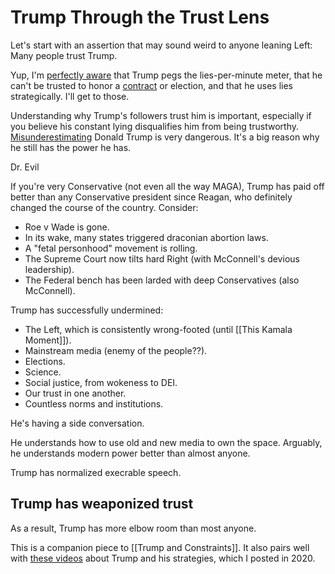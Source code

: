 # Trump Through the Trust Lens

Let's start with an assertion that may sound weird to anyone leaning Left: Many people trust Trump. 

Yup, I'm [perfectly aware](https://bra.in/9qaY2m) that Trump pegs the lies-per-minute meter, that he can't be trusted to honor a [contract](https://bra.in/3jk3Ew) or election, and that he uses lies strategically. I'll get to those. 

Understanding why Trump's followers trust him is important, especially if you believe his constant lying disqualifies him from being trustworthy. [Misunderestimating](https://bra.in/6j8bXb) Donald Trump is very dangerous. It's a big reason why he still has the power he has. 

Dr. Evil

If you're very Conservative (not even all the way MAGA), Trump has paid off better than any Conservative president since Reagan, who definitely changed the course of the country. Consider:
- Roe v Wade is gone. 
- In its wake, many states triggered draconian abortion laws. 
- A "fetal personhood" movement is rolling. 
- The Supreme Court now tilts hard Right (with McConnell's devious leadership). 
- The Federal bench has been larded with deep Conservatives (also McConnell). 

Trump has successfully undermined: 
- The Left, which is consistently wrong-footed (until [[This Kamala Moment]]). 
- Mainstream media (enemy of the people??). 
- Elections. 
- Science. 
- Social justice, from wokeness to DEI. 
- Our trust in one another. 
- Countless norms and institutions. 

He's having a side conversation. 

He understands how to use old and new media to own the space. Arguably, he understands modern power better than almost anyone. 

Trump has normalized execrable speech. 
## Trump has weaponized trust 



As a result, Trump has more elbow room than most anyone. 

This is a companion piece to [[Trump and Constraints]]. It also pairs well with [these videos](https://www.youtube.com/playlist?list=PLreQNsM8LqWAJFWfH3UCRo3QLxV8-wtol) about Trump and his strategies, which I posted in 2020. 
 